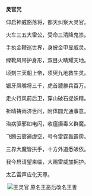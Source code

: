 　　**灵官咒**

　　仰启神威豁落将，都天纠察大灵官。

　　火车三五大雷公，受命三清降鬼祟。

　　手执金鞭巡世界，身披金甲显威灵。

　　绿靴风带护身形，双目火睛耀天地。

　　顷刻三天朝上帝，须臾九地救生灵。

　　银牙凤嘴将三千，虎首貔貅兵百万。

　　走火行风前后卫，穿山破石捉妖精。

　　祈晴祷雨济世问，附体圆光通事意。

　　治病驱邪如电闪，收瘟摄毒义群魔。

　　飞腾云雾遍虚空，号令雷霆轰霹雳。

　　三界大魔皆拱手，十方外道悉皈依。

　　我今启请望来临，大赐雷威加拥护。

　　太乙雷声应化天尊。

　　
![王灵官 原名王恶后改名王善](https://mzkz.coding.net/p/tuchuang/d/aqiu/git/raw/master/d439b6003af33a87e5e2719fcb5c10385243b5a3.jpeg)